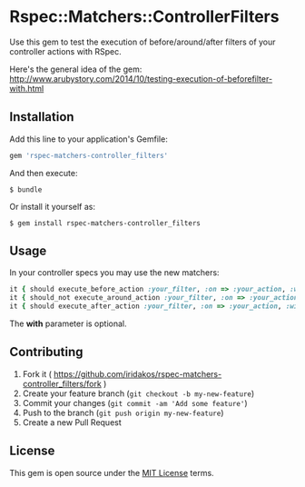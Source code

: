# Rspec::Matchers::ControllerFilters

Use this gem to test the execution of before/around/after filters of your controller actions with RSpec.

Here's the general idea of the gem:
http://www.arubystory.com/2014/10/testing-execution-of-beforefilter-with.html

## Installation

Add this line to your application's Gemfile:

```ruby
gem 'rspec-matchers-controller_filters'
```

And then execute:

    $ bundle

Or install it yourself as:

    $ gem install rspec-matchers-controller_filters

## Usage

In your controller specs you may use the new matchers:

```ruby
it { should execute_before_action :your_filter, :on => :your_action, :with => { :parameter_name => 'parameter_value'} }
it { should_not execute_around_action :your_filter, :on => :your_action, :with => { :parameter_name => 'parameter_value'} }
it { should execute_after_action :your_filter, :on => :your_action, :with => { :parameter_name => 'parameter_value'} }
```

The **with** parameter is optional.

## Contributing

1. Fork it ( https://github.com/iridakos/rspec-matchers-controller_filters/fork )
2. Create your feature branch (`git checkout -b my-new-feature`)
3. Commit your changes (`git commit -am 'Add some feature'`)
4. Push to the branch (`git push origin my-new-feature`)
5. Create a new Pull Request

## License

This gem is open source under the [MIT License](https://opensource.org/licenses/MIT) terms.
